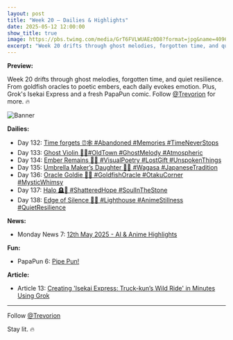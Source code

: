 ```yaml
---
layout: post
title: "Week 20 – Dailies & Highlights"
date: 2025-05-12 12:00:00
show_title: true
image: https://pbs.twimg.com/media/GrT6FVLWUAEz0D8?format=jpg&name=4096x4096
excerpt: "Week 20 drifts through ghost melodies, forgotten time, and quiet resilience. From goldfish oracles to poetic embers, each daily evokes emotion. Plus, Grok's Isekai Express and a fresh PapaPun comic. Follow @Trevorion for more. 🔥"
---
```

  
**Preview:**  
  
Week 20 drifts through ghost melodies, forgotten time, and quiet resilience. From goldfish oracles to poetic embers, each daily evokes emotion. Plus, Grok's Isekai Express and a fresh PapaPun comic. Follow [@Trevorion](https://x.com/Trevorion) for more. 🔥
  
![Banner](https://pbs.twimg.com/media/GrT6FVLWUAEz0D8?format=jpg&name=4096x4096)
  
**Dailies:**
- Day 132: [Time forgets ⏰🕸️ #Abandoned #Memories #TimeNeverStops](https://x.com/Trevorion/status/1921983715904737486)
- Day 133: [Ghost Violin 👻🎻#OldTown #GhostMelody #Atmospheric](https://x.com/Trevorion/status/1922412452232253935)
- Day 134: [Ember Remains 🌿🖤 #VisualPoetry #LostGift #UnspokenThings](https://x.com/Trevorion/status/1922613369615311020)
- Day 135: [Umbrella Maker’s Daughter 🎨🌸 #Wagasa #JapaneseTradition](https://x.com/Trevorion/status/1923095181881962561)
- Day 136: [Oracle Goldie 🐠🔮 #GoldfishOracle #OtakuCorner #MysticWhimsy](https://x.com/Trevorion/status/1923460008911495293)
- Day 137: [Halo 🪦🔆 #ShatteredHope #SoulInTheStone](https://x.com/Trevorion/status/1923839326208577756)
- Day 138: [Edge of Silence 🌊💡 #Lighthouse #AnimeStillness #QuietResilience](https://x.com/Trevorion/status/1924011689294381264)

**News:**  
- Monday News 7: [12th May 2025 - AI & Anime Highlights](https://x.com/Trevorion/status/1921878126100902163)

**Fun:**  
- PapaPun 6: [Pipe Pun!](https://x.com/Trevorion/status/1921934606221062215/photo/1)

**Article:**  
- Article 13: [Creating 'Isekai Express: Truck-kun’s Wild Ride' in Minutes Using Grok](https://x.com/Trevorion/status/1922585158374367398)

---
Follow [@Trevorion](https://x.com/Trevorion)

Stay lit. 🔥
